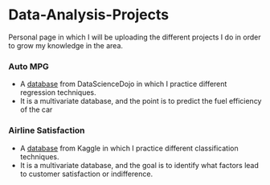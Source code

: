# Data-Analysis-Projects
Personal page in which I will be uploading the different projects I do in order to grow my knowledge in the area.

### Auto MPG
- A [database](https://code.datasciencedojo.com/datasciencedojo/datasets/tree/master/Auto%20MPG) from DataScienceDojo in which I practice different regression techniques.
- It is a multivariate database, and the point is to predict the fuel efficiency of the car

### Airline Satisfaction
- A [database](https://www.kaggle.com/datasets/teejmahal20/airline-passenger-satisfaction) from Kaggle in which I practice different classification techniques.
- It is a multivariate database, and the goal is to identify what factors lead to customer satisfaction or indifference.
